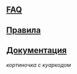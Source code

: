 ## [FAQ](./faq.html)

## [Правила](./rules.html) 

## [Документация](./documentation.html) 

*кортиночка с куаркодом*
